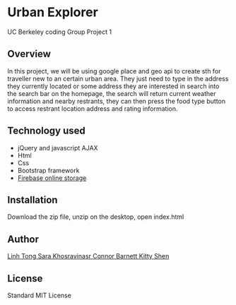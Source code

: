 # Urban Explorer
UC Berkeley coding Group Project 1

## Overview

In this project, we will be using google place and geo api to create sth for traveller new to an certain urban area. They just need to type in the address they currently located or some address they are interested in search into the search bar on the homepage, the search will return current weather information and nearby restrants, they can then press the food type button to access restrant location address and rating information.

## Technology used
* jQuery and javascript AJAX
* Html
* Css
* Bootstrap framework 
* [Firebase online storage](https://firebase.google.com/)


## Installation
Download the zip file, unzip on the desktop, open index.html

## Author 
[Linh Tong ](https://github.com/linhthitong)
[Sara Khosravinasr ](https://github.com/saranasr83)
[Connor Barnett ](https://github.com/Connor218/)
[Kitty Shen ](https://github.com/kittyshen)

## License
Standard MIT License
